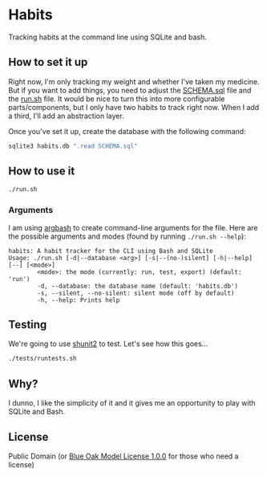 # Habits

Tracking habits at the command line using SQLite and bash.

## How to set it up

Right now, I'm only tracking my weight and whether I've taken my medicine. But if you want to add things, you need to adjust the [SCHEMA.sql](/SCHEMA.sql) file and the [run.sh](/run.sh) file. It would be nice to turn this into more configurable parts/components, but I only have two habits to track right now. When I add a third, I'll add an abstraction layer.

Once you've set it up, create the database with the following command:

```sh 
sqlite3 habits.db ".read SCHEMA.sql"
```

## How to use it

```sh
./run.sh
```

### Arguments

I am using [argbash](https://argbash.readthedocs.io/en/stable/guide.html) to create command-line arguments for the file. Here are the possible arguments and modes (found by running `./run.sh --help`):

```
habits: A habit tracker for the CLI using Bash and SQLite
Usage: ./run.sh [-d|--database <arg>] [-s|--(no-)silent] [-h|--help] [--] [<mode>]
        <mode>: the mode (currently: run, test, export) (default: 'run')
        -d, --database: the database name (default: 'habits.db')
        -s, --silent, --no-silent: silent mode (off by default)
        -h, --help: Prints help
```

## Testing

We're going to use [shunit2](https://github.com/kward/shunit2) to test. Let's see how this goes...

```sh
./tests/runtests.sh
```

## Why?

I dunno, I like the simplicity of it and it gives me an opportunity to play with SQLite and Bash.

## License

Public Domain (or [Blue Oak Model License 1.0.0](https://blueoakcouncil.org/license/1.0.0) for those who need a license)